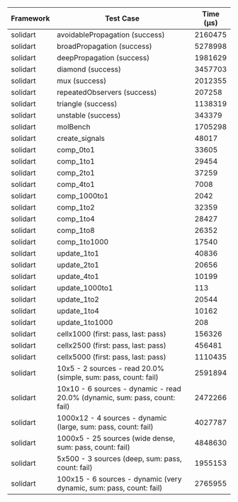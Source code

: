 | Framework | Test Case | Time (μs) |
| --- | --- | --- |
| solidart | avoidablePropagation (success) | 2160475 |
| solidart | broadPropagation (success) | 5278998 |
| solidart | deepPropagation (success) | 1981629 |
| solidart | diamond (success) | 3457703 |
| solidart | mux (success) | 2012355 |
| solidart | repeatedObservers (success) | 207258 |
| solidart | triangle (success) | 1138319 |
| solidart | unstable (success) | 343379 |
| solidart | molBench | 1705298 |
| solidart | create_signals | 48017 |
| solidart | comp_0to1 | 33605 |
| solidart | comp_1to1 | 29454 |
| solidart | comp_2to1 | 37259 |
| solidart | comp_4to1 | 7008 |
| solidart | comp_1000to1 | 2042 |
| solidart | comp_1to2 | 32359 |
| solidart | comp_1to4 | 28427 |
| solidart | comp_1to8 | 26352 |
| solidart | comp_1to1000 | 17540 |
| solidart | update_1to1 | 40836 |
| solidart | update_2to1 | 20656 |
| solidart | update_4to1 | 10199 |
| solidart | update_1000to1 | 113 |
| solidart | update_1to2 | 20544 |
| solidart | update_1to4 | 10162 |
| solidart | update_1to1000 | 208 |
| solidart | cellx1000 (first: pass, last: pass) | 156326 |
| solidart | cellx2500 (first: pass, last: pass) | 456481 |
| solidart | cellx5000 (first: pass, last: pass) | 1110435 |
| solidart | 10x5 - 2 sources - read 20.0% (simple, sum: pass, count: fail) | 2591894 |
| solidart | 10x10 - 6 sources - dynamic - read 20.0% (dynamic, sum: pass, count: fail) | 2472266 |
| solidart | 1000x12 - 4 sources - dynamic (large, sum: pass, count: fail) | 4027787 |
| solidart | 1000x5 - 25 sources (wide dense, sum: pass, count: fail) | 4848630 |
| solidart | 5x500 - 3 sources (deep, sum: pass, count: fail) | 1955153 |
| solidart | 100x15 - 6 sources - dynamic (very dynamic, sum: pass, count: fail) | 2765955 |
